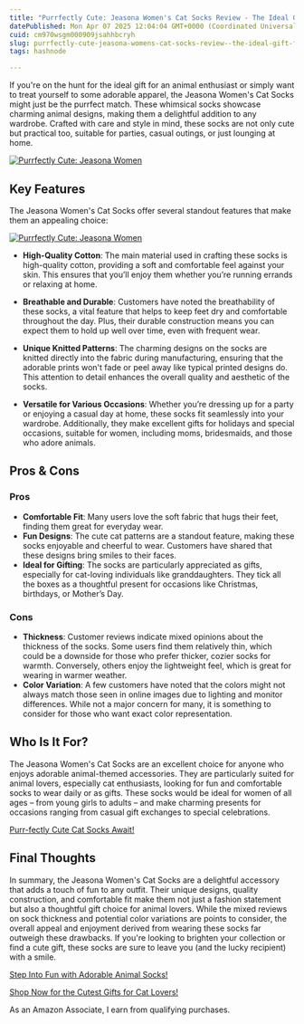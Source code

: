 ```yaml
---
title: "Purrfectly Cute: Jeasona Women's Cat Socks Review - The Ideal Gift for Animal Lovers!"
datePublished: Mon Apr 07 2025 12:04:04 GMT+0000 (Coordinated Universal Time)
cuid: cm970wsgm000909jsahhbcryh
slug: purrfectly-cute-jeasona-womens-cat-socks-review--the-ideal-gift-for-animal-lovers
tags: hashnode

---
```


<p>If you're on the hunt for the ideal gift for an animal enthusiast or simply want to treat yourself to some adorable apparel, the Jeasona Women's Cat Socks might just be the purrfect match. These whimsical socks showcase charming animal designs, making them a delightful addition to any wardrobe. Crafted with care and style in mind, these socks are not only cute but practical too, suitable for parties, casual outings, or just lounging at home.</p>
<a href='https://www.amazon.com/dp/B075P7R3VN?tag=myreviews0fcb-20' target='_blank' rel='nofollow'>
<img src='https://m.media-amazon.com/images/I/81u2JP7QkrL._AC_SL1500_.jpg' alt='Purrfectly Cute: Jeasona Women's Cat Socks Review - The Ideal Gift for Animal Lovers!' style='display: block; margin: auto; max-width: 100%; height: auto;'>
</a>

<h2>Key Features</h2>
<p>The Jeasona Women's Cat Socks offer several standout features that make them an appealing choice:</p>
<a href='https://www.amazon.com/dp/B075P7R3VN?tag=myreviews0fcb-20' target='_blank' rel='nofollow'>
<img src='https://m.media-amazon.com/images/I/71YKR4UIIPL._AC_SL1500_.jpg' alt='Purrfectly Cute: Jeasona Women's Cat Socks Review - The Ideal Gift for Animal Lovers!' style='display: block; margin: auto; max-width: 100%; height: auto;'>
</a>

<ul>
<li>
<p><strong>High-Quality Cotton</strong>: The main material used in crafting these socks is high-quality cotton, providing a soft and comfortable feel against your skin. This ensures that you’ll enjoy them whether you’re running errands or relaxing at home.</p>
</li>
<li>
<p><strong>Breathable and Durable</strong>: Customers have noted the breathability of these socks, a vital feature that helps to keep feet dry and comfortable throughout the day. Plus, their durable construction means you can expect them to hold up well over time, even with frequent wear.</p>
</li>
<li>
<p><strong>Unique Knitted Patterns</strong>: The charming designs on the socks are knitted directly into the fabric during manufacturing, ensuring that the adorable prints won't fade or peel away like typical printed designs do. This attention to detail enhances the overall quality and aesthetic of the socks.</p>
</li>
<li>
<p><strong>Versatile for Various Occasions</strong>: Whether you’re dressing up for a party or enjoying a casual day at home, these socks fit seamlessly into your wardrobe. Additionally, they make excellent gifts for holidays and special occasions, suitable for women, including moms, bridesmaids, and those who adore animals.</p>
</li>
</ul>

<h2>Pros &amp; Cons</h2>
<h3>Pros</h3>
<ul>
<li><strong>Comfortable Fit</strong>: Many users love the soft fabric that hugs their feet, finding them great for everyday wear.</li>
<li><strong>Fun Designs</strong>: The cute cat patterns are a standout feature, making these socks enjoyable and cheerful to wear. Customers have shared that these designs bring smiles to their faces.</li>
<li><strong>Ideal for Gifting</strong>: The socks are particularly appreciated as gifts, especially for cat-loving individuals like granddaughters. They tick all the boxes as a thoughtful present for occasions like Christmas, birthdays, or Mother’s Day.</li>
</ul>
<h3>Cons</h3>
<ul>
<li><strong>Thickness</strong>: Customer reviews indicate mixed opinions about the thickness of the socks. Some users find them relatively thin, which could be a downside for those who prefer thicker, cozier socks for warmth. Conversely, others enjoy the lightweight feel, which is great for wearing in warmer weather.</li>
<li><strong>Color Variation</strong>: A few customers have noted that the colors might not always match those seen in online images due to lighting and monitor differences. While not a major concern for many, it is something to consider for those who want exact color representation.</li>
</ul>

<h2>Who Is It For?</h2>
<p>The Jeasona Women's Cat Socks are an excellent choice for anyone who enjoys adorable animal-themed accessories. They are particularly suited for animal lovers, especially cat enthusiasts, looking for fun and comfortable socks to wear daily or as gifts. These socks would be ideal for women of all ages – from young girls to adults – and make charming presents for occasions ranging from casual gift exchanges to special celebrations.</p>
<p><a href='https://www.amazon.com/dp/B075P7R3VN?tag=myreviews0fcb-20' target='_blank' rel='nofollow'>Purr-fectly Cute Cat Socks Await!</a></p>

<h2>Final Thoughts</h2>
<p>In summary, the Jeasona Women's Cat Socks are a delightful accessory that adds a touch of fun to any outfit. Their unique designs, quality construction, and comfortable fit make them not just a fashion statement but also a thoughtful gift choice for animal lovers. While the mixed reviews on sock thickness and potential color variations are points to consider, the overall appeal and enjoyment derived from wearing these socks far outweigh these drawbacks. If you're looking to brighten your collection or find a cute gift, these socks are sure to leave you (and the lucky recipient) with a smile.</p>
<p><a href='https://www.amazon.com/dp/B075P7R3VN?tag=myreviews0fcb-20' target='_blank' rel='nofollow'>Step Into Fun with Adorable Animal Socks!</a></p>
<p><a href='https://www.amazon.com/dp/B075P7R3VN?tag=myreviews0fcb-20' target='_blank' rel='nofollow'>Shop Now for the Cutest Gifts for Cat Lovers!</a></p>
<p>As an Amazon Associate, I earn from qualifying purchases.</p>